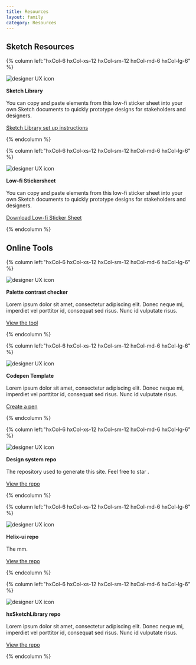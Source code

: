 ```yaml
---
title: Resources
layout: family
category: Resources
---
```


<section class="static-section" markdown="1">

## Sketch Resources

<div class="hxRow"  markdown="1">

{% column left:"hxCol-6 hxCol-xs-12 hxCol-sm-12 hxCol-md-6 hxCol-lg-6" %}

<div class="resource-card">
  <div class="icon"><img src="{{site.baseurl}}/assets/images/sketch-library.svg" alt="designer UX icon"/>
    <h4 style="margin-top: 16px; margin-bottom: 16px;">Sketch Library</h4>
  </div>
    <p style="margin-bottom: 16px">You can copy and paste elements from this low-fi sticker sheet into your own Sketch documents to quickly prototype designs for stakeholders and designers.</p>
    <a id="link" href="{{site.baseurl}}/resources/sketch-resources.html">Sketch Library set up instructions</a>
</div>

{% endcolumn %}

{% column left:"hxCol-6 hxCol-xs-12 hxCol-sm-12 hxCol-md-6 hxCol-lg-6" %}

<div class="resource-card">
  <div ><img src="{{site.baseurl}}/assets/images/lo-fi.svg" alt="designer UX icon"/>
  	<h4 style="margin-top: 16px; margin-bottom: 16px;">Low-fi Stickersheet</h4>
  </div>
    <p style="margin-bottom: 16px">You can copy and paste elements from this low-fi sticker sheet into your own Sketch documents to quickly prototype designs for stakeholders and designers.</p>
    <a id="link" href="http://c1ee333499ed5f44e56a-fa12562cfe810d69bedcc36a0ac289ef.r55.cf1.rackcdn.com/sketch/low-fi_helix_stickersheet_v0.1.sketch">Download Low-fi Sticker Sheet</a>
</div>

{% endcolumn %}

</div>

</section>

<section class="static-section" markdown="1">

## Online Tools

<div class="hxRow"  markdown="1">

{% column left:"hxCol-6 hxCol-xs-12 hxCol-sm-12 hxCol-md-6 hxCol-lg-6" %}

<div class="resource-card">
  <div class="icon"><img src="{{site.baseurl}}/assets/images/palette-contrast.svg" alt="designer UX icon"/>
    <h4 style="margin-top: 16px; margin-bottom: 16px;">Palette contrast checker</h4>
  </div>
    <p style="margin-bottom: 16px">Lorem ipsum dolor sit amet, consectetur adipiscing elit. Donec neque mi, imperdiet vel porttitor id, consequat sed risus. Nunc id vulputate risus.</p>
    <a id="link" target="_blank" href="http://citguy.com/PaletteContrast">View the tool</a>
</div>

{% endcolumn %}

{% column left:"hxCol-6 hxCol-xs-12 hxCol-sm-12 hxCol-md-6 hxCol-lg-6" %}

<div class="resource-card">
  <div class="icon"><img src="{{site.baseurl}}/assets/images/codepen.svg" alt="designer UX icon"/>
    <h4 style="margin-top: 16px; margin-bottom: 16px;">Codepen Template</h4>
  </div>
    <p style="margin-bottom: 16px">Lorem ipsum dolor sit amet, consectetur adipiscing elit. Donec neque mi, imperdiet vel porttitor id, consequat sed risus. Nunc id vulputate risus.</p>
    <a id="link" target="_blank" href="https://codepen.io/pen?template=YaRqQg">Create a pen</a>
</div>

{% endcolumn %}

{% column left:"hxCol-6 hxCol-xs-12 hxCol-sm-12 hxCol-md-6 hxCol-lg-6" %}

<div class="resource-card">
  <div class="icon"><img src="{{site.baseurl}}/assets/images/mark-github.svg" alt="designer UX icon"/>
    <h4 style="margin-top: 16px; margin-bottom: 16px;">Design system repo</h4>
  </div>
    <p style="margin-bottom: 16px">The repository used to generate this site. Feel free to star .</p>
    <a id="link" target="_blank" href="http://citguy.com/PaletteContrast">View the repo</a>
</div>

{% endcolumn %}

{% column left:"hxCol-6 hxCol-xs-12 hxCol-sm-12 hxCol-md-6 hxCol-lg-6" %}

<div class="resource-card">
  <div class="icon"><img src="{{site.baseurl}}/assets/images/mark-github.svg" alt="designer UX icon"/>
    <h4 style="margin-top: 16px; margin-bottom: 16px;">Helix-ui repo</h4>
  </div>
    <p style="margin-bottom: 16px">The mm.</p>
    <a id="link" target="_blank" href="https://codepen.io/pen?template=YaRqQg">View the repo</a>
</div>

{% endcolumn %}

{% column left:"hxCol-6 hxCol-xs-12 hxCol-sm-12 hxCol-md-6 hxCol-lg-6" %}

<div class="resource-card">
  <div class="icon"><img src="{{site.baseurl}}/assets/images/mark-github.svg" alt="designer UX icon"/>
    <h4 style="margin-top: 16px; margin-bottom: 16px;">hxSketchLibrary repo</h4>
  </div>
    <p style="margin-bottom: 16px">Lorem ipsum dolor sit amet, consectetur adipiscing elit. Donec neque mi, imperdiet vel porttitor id, consequat sed risus. Nunc id vulputate risus.</p>
    <a id="link" target="_blank" href="https://codepen.io/pen?template=YaRqQg">View the repo</a>
</div>

{% endcolumn %}

</div>

</section>


